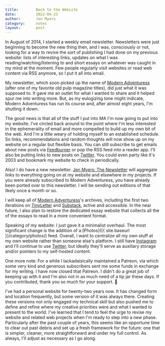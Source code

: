 ```yaml
---
title:        Back to the Website
date:         2022-04-23
author:       Jen Myers
category:     notes
layout:       post
---
```


In August of 2014, I started a weekly email newsletter. Newsletters were just beginning to become the new thing then, and I was, consciously or not, looking for a way to revive the sort of publishing I had done on my previous website: lists of interesting links, updates on what I was reading/watching/listening to and short essays on whatever was caught in my mind at the moment. Few people regularly visit websites or read web content via RSS anymore, so I put it all into email.

My newsletter, which soon picked up the name of [Modern Adventuress](https://modernadventuress.com) (after one of my favorite old pulp magazine titles), did just what it was supposed to. It gave me an outlet for what I wanted to share and it helped spur me into writing more. But, as my eulogizing tone might indicate, Modern Adventuress has run its course and, after almost eight years, I'm shutting it down.

The good news is that all of the stuff I put into MA I'm now going to put into my website. I've circled back around to the point where I'm less interested in the ephemerality of email and more compelled to build up my own bit of the web. And I'm a little weary of holding myself to an established schedule. So links, recommendations and random thoughts will now show up on my website on a regular but flexible basis. You can still subscribe to get emails about new posts via [Feedburner](https://feeds.feedburner.com/jenmyers) or pop the RSS feed into a reader app. I'll also be putting links to new posts on [Twitter](https://twitter.com/antiheroine). You could even party like it's 2003 and bookmark my website to check in periodically.

Also! I do have a new newsletter. [Jen Myers: The Newsletter](https://newsletter.jenmyers.net) will aggregate links to everything going on at my website and elsewhere in my projects. If you were already subscribed to Modern Adventuress, you have already been ported over to this newsletter. I will be sending out editions of that likely once a month or so.

I will keep all of [Modern Adventuress](https://modernadventuress.com)'s archives, including the first two iterations on [TinyLetter](http://tinyletter.com/jenmyers/archive) and [Substack](https://jenmyers.substack.com/archive), active and accessible. In the near future, I also plan to restore the dedicated essay website that collects all the of the essays to read in a more convenient format.

Speaking of my website: I just gave it a minimalist overhaul. The most significant change is the addition of a [Photos]({{ site.baseurl }}/category/photos/) feed. Overall, I want to centralize all my own stuff at my own website rather than someone else's platform. I still have [Instagram](https://instagram.com/antiheroine) and I'll continue to use [Twitter](https://twitter.com/antiheroine), but ideally they'll serve as auxiliary storage and/or pointers to my self-hosted content.

One more note: For a while I lackadaisically maintained a Patreon, via which some very kind and generous subscribers sent me some funds in exchange for my writing. I have now closed that Patreon. I didn't do a great job of keeping up with it and I'm also not in as much need of a tip jar these days. If you contributed, thank you so much for your support. 🖤

I've had a personal website for twenty-two years now. It has changed form and location frequently, but some version of it was always there. Creating these versions not only engaged my technical skill but also pushed me to define and refine where my creative priorities were and what I wanted to present to the world. I've learned that I tend to feel the urge to revise my website and related web projects when I'm ready to step into a new phase. Particularly after the past couple of years, this seems like an opportune time to clear out past debris and set up a fresh framework for the future: one that is simpler, cleaner, more straightforward and under my full control. As always, I'll adjust as necessary as I go along.

